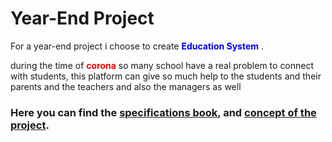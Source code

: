 # Year-End Project
For a year-end project i choose to create <span style="color:blue">**Education System**</span> .

during the time of <span style="color:red">**corona**</span> so many school have a real problem to connect with students, this platform can give so much help to the students and their parents and the teachers and also the managers as well

### Here you can find the [specifications book](https://docs.google.com/document/d/1VYLO60fawOL5ILU-sVB7o3dLpWIKbmlw/edit), and [concept of the project](https://drive.google.com/file/d/1mIyAcW5MgYP2XgU4SE97SttD3qRHSNbc/view?usp=sharing).
